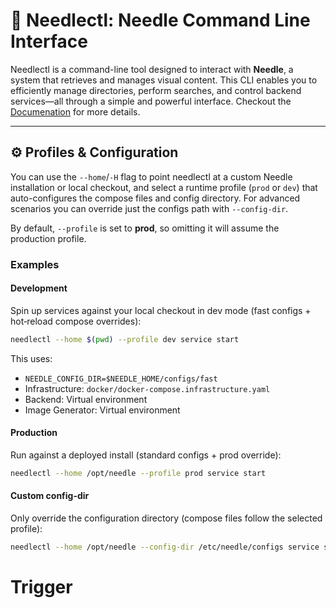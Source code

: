 
# 📌 Needlectl: Needle Command Line Interface  



Needlectl is a command-line tool designed to interact with **Needle**, a system that retrieves and manages visual content. This CLI enables you to efficiently manage directories, perform searches, and control backend services—all through a simple and powerful interface. Checkout the [Documenation](https://uic-indexlab.github.io/Needle/needlectl/index.html) for more details.

---

## ⚙️ Profiles & Configuration

You can use the `--home`/`-H` flag to point needlectl at a custom Needle installation or local checkout, and select a runtime profile (`prod` or `dev`) that auto-configures the compose files and config directory. For advanced scenarios you can override just the configs path with `--config-dir`.

By default, `--profile` is set to **prod**, so omitting it will assume the production profile.

### Examples

#### Development

Spin up services against your local checkout in dev mode (fast configs + hot‑reload compose overrides):

```bash
needlectl --home $(pwd) --profile dev service start
```

This uses:
- `NEEDLE_CONFIG_DIR=$NEEDLE_HOME/configs/fast`
- Infrastructure: `docker/docker-compose.infrastructure.yaml`
- Backend: Virtual environment
- Image Generator: Virtual environment

#### Production

Run against a deployed install (standard configs + prod override):

```bash
needlectl --home /opt/needle --profile prod service start
```

#### Custom config-dir

Only override the configuration directory (compose files follow the selected profile):

```bash
needlectl --home /opt/needle --config-dir /etc/needle/configs service start
```

# Trigger
